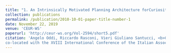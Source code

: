 ```yaml
---
title: "1. An Intrinsically Motivated Planning Architecture forCuriosity-driven Robots"
collection: publications
permalink: /publication/2010-10-01-paper-title-number-1
date: November 22, 2019
venue: 'CEUR-WS'
paperurl: 'http://ceur-ws.org/Vol-2594/short5.pdf'
citation: 'Angelo Oddi, Riccardo Rasconi, Vieri Giuliano Santucci, <b>Gabriele Sartor</b>, Emilio Cartoni, Gianluca Baldassarre, Gianluca Baldassarre. (2019). &quot;An Intrinsically Motivated Planning Architecture forCuriosity-driven Robots.&quot; <i>Proceedings of the 6th Italian Workshop on Artificial Intelligence and Robotics
co-located with the XVIII International Conference of the Italian Association for Artificial Intelligence (AIxIA 2019)</i> '
---
```

